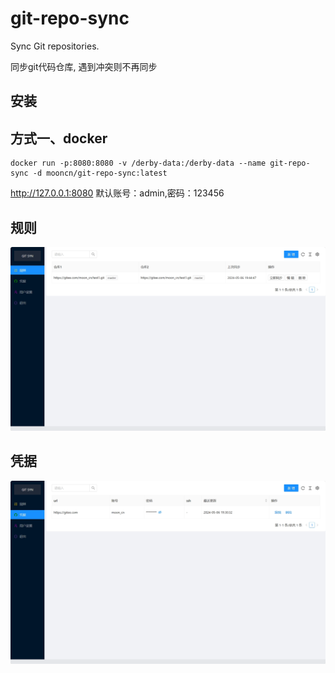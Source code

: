 # git-repo-sync

Sync Git repositories.

同步git代码仓库, 
遇到冲突则不再同步


## 安装
## 方式一、docker
```
docker run -p:8080:8080 -v /derby-data:/derby-data --name git-repo-sync -d mooncn/git-repo-sync:latest  
```
http://127.0.0.1:8080
默认账号：admin,密码：123456

## 规则
![img.png](doc/gz.png)

## 凭据
![img.png](doc/pj.png)